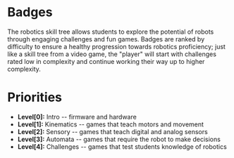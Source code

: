 # Badges
The robotics skill tree allows students to explore the potential of robots through engaging challenges and fun games.  Badges are ranked by difficulty to ensure a healthy progression towards robotics proficiency; just like a skill tree from a video game, the "player" will start with challenges rated low in complexity and continue working their way up to higher complexity.

# Priorities
- **Level[0]:** Intro -- firmware and hardware
- **Level[1]:** Kinematics -- games that teach motors and movement 
- **Level[2]:** Sensory -- games that teach digital and analog sensors
- **Level[3]:** Automata -- games that require the robot to make decisions
- **Level[4]:** Challenges -- games that test students knowledge of robotics